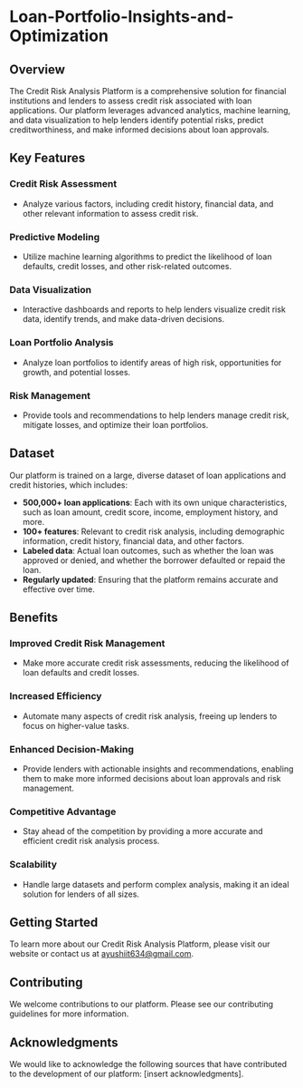 # Loan-Portfolio-Insights-and-Optimization

**Overview**
-----------

The Credit Risk Analysis Platform is a comprehensive solution for financial institutions and lenders to assess credit risk associated with loan applications. Our platform leverages advanced analytics, machine learning, and data visualization to help lenders identify potential risks, predict creditworthiness, and make informed decisions about loan approvals.

**Key Features**
---------------

### Credit Risk Assessment

* Analyze various factors, including credit history, financial data, and other relevant information to assess credit risk.

### Predictive Modeling

* Utilize machine learning algorithms to predict the likelihood of loan defaults, credit losses, and other risk-related outcomes.

### Data Visualization

* Interactive dashboards and reports to help lenders visualize credit risk data, identify trends, and make data-driven decisions.

### Loan Portfolio Analysis

* Analyze loan portfolios to identify areas of high risk, opportunities for growth, and potential losses.

### Risk Management

* Provide tools and recommendations to help lenders manage credit risk, mitigate losses, and optimize their loan portfolios.

**Dataset**
---------

Our platform is trained on a large, diverse dataset of loan applications and credit histories, which includes:

* **500,000+ loan applications**: Each with its own unique characteristics, such as loan amount, credit score, income, employment history, and more.
* **100+ features**: Relevant to credit risk analysis, including demographic information, credit history, financial data, and other factors.
* **Labeled data**: Actual loan outcomes, such as whether the loan was approved or denied, and whether the borrower defaulted or repaid the loan.
* **Regularly updated**: Ensuring that the platform remains accurate and effective over time.

**Benefits**
----------

### Improved Credit Risk Management

* Make more accurate credit risk assessments, reducing the likelihood of loan defaults and credit losses.

### Increased Efficiency

* Automate many aspects of credit risk analysis, freeing up lenders to focus on higher-value tasks.

### Enhanced Decision-Making

* Provide lenders with actionable insights and recommendations, enabling them to make more informed decisions about loan approvals and risk management.

### Competitive Advantage

* Stay ahead of the competition by providing a more accurate and efficient credit risk analysis process.

### Scalability

* Handle large datasets and perform complex analysis, making it an ideal solution for lenders of all sizes.

**Getting Started**
---------------

To learn more about our Credit Risk Analysis Platform, please visit our website or contact us at ayushiit634@gmail.com.

**Contributing**
------------

We welcome contributions to our platform. Please see our contributing guidelines for more information.

**Acknowledgments**
---------------

We would like to acknowledge the following sources that have contributed to the development of our platform: [insert acknowledgments].

